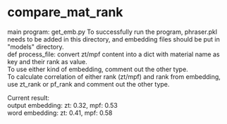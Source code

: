 # compare_mat_rank

main program: get_emb.py
To successfully run the program, phraser.pkl needs to be added in this directory, and embedding files should be put in "models" directory.  
def process_file: convert zt/mpf content into a dict with material name as key and their rank as value.  
To use either kind of embedding, comment out the other type.  
To calculate correlation of either rank (zt/mpf) and rank from embedding, use zt_rank or pf_rank and comment out the other type.  
  
Current result:   
output embedding: zt: 0.32, mpf: 0.53  
word embedding: zt: 0.41, mpf: 0.58  
